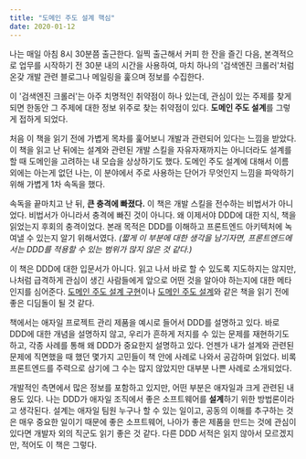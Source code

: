 ```yaml
---
title: "도메인 주도 설계 핵심"
date: 2020-01-12
---
```


나는 매일 아침 8시 30분쯤 출근한다. 일찍 출근해서 커피 한 잔을 즐긴 다음, 본격적으로 업무를 시작하기 전 30분 내의 시간을 사용하여, 마치 하나의 '검색엔진 크롤러'처럼 온갖 개발 관련 블로그나 메일링을 훑으며 정보를 수집한다.

이 '검색엔진 크롤러'는 아주 치명적인 취약점이 하나 있는데, 관심이 있는 주제를 찾게 되면 한동안 그 주제에 대한 정보 위주로 찾는 취약점이 있다. **도메인 주도 설계**를 그렇게 접하게 되었다.

처음 이 책을 읽기 전에 가볍게 목차를 훑어보니 개발과 관련되어 있다는 느낌을 받았다. 이 책을 읽고 난 뒤에는 설계와 관련된 개발 스킬을 자유자재까지는 아니더라도 설계를 할 때 도메인을 고려하는 내 모습을 상상하기도 했다. 도메인 주도 설계에 대해서 이름 외에는 아는게 없던 나는, 이 분야에서 주로 사용하는 단어가 무엇인지 느낌을 파악하기 위해 가볍게 1차 속독을 했다.

속독을 끝마치고 난 뒤, **큰 충격에 빠졌다.** 이 책은 개발 스킬을 전수하는 비법서가 아니었다. 비법서가 아니라서 충격에 빠진 것이 아니다. 왜 이제서야 DDD에 대한 지식, 책을 읽었는지 후회의 충격이었다. 본래 목적은 DDD를 이해하고 프론트엔드 아키텍처에 녹여낼 수 있는지 알기 위해서였다. _(짧게 이 부분에 대한 생각을 남기자면, 프론트엔드에서는 DDD를 적용할 수 있는 범위가 많지 않은 것 같다.)_

이 책은 DDD에 대한 입문서가 아니다. 읽고 나서 바로 할 수 있도록 지도하지는 않지만, 나처럼 급격하게 관심이 생긴 사람들에게 앞으로 어떤 것을 알아야 하는지에 대한 메타인지를 심어준다. [도메인 주도 설계 구현](http://www.yes24.com/Product/Goods/25100510?scode=032&OzSrank=1)이나 [도메인 주도 설계](http://www.yes24.com/Product/Goods/5312881?scode=032&OzSrank=2)와 같은 책을 읽기 전에 좋은 디딤돌이 될 것 같다.

책에서는 애자일 프로젝트 관리 제품을 예시로 들어서 DDD를 설명하고 있다. 바로 DDD에 대한 개념을 설명하지 않고, 우리가 흔하게 저지를 수 있는 문제를 재현하기도 하고, 각종 사례를 통해 왜 DDD가 중요한지 설명하고 있다. 언젠가 내가 설계와 관련된 문제에 직면했을 때 했던 몇가지 고민들이 책 안에 사례로 나와서 공감하며 읽었다. 비록 프론트엔드를 주력으로 삼기에 그 수는 많지 않았지만 대부분 나쁜 사례로 소개되었다.

개발적인 측면에서 많은 정보를 포함하고 있지만, 어떤 부분은 애자일과 크게 관련된 내용도 있다. 나는 DDD가 애자일 조직에서 좋은 소프트웨어를 **설계**하기 위한 방법론이라고 생각된다. 설계는 애자일 팀원 누구나 할 수 있는 일이고, 공동의 이해를 추구하는 것은 매우 중요한 일이기 때문에 좋은 소프트웨어, 나아가 좋은 제품을 만드는 것에 관심이 있다면 개발자 외의 직군도 읽기 좋은 것 같다. 다른 DDD 서적은 읽지 않아서 모르겠지만, 적어도 이 책은 그렇다.
